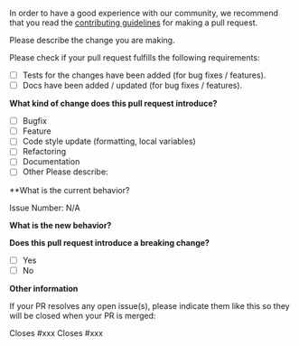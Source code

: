 In order to have a good experience with our community, we recommend that you read the [contributing guidelines](https://github.com/rainpole/packer-vsphere/blob/main/CONTRIBUTING.md) for making a pull request.

Please describe the change you are making.

<!-- 
    Please provide a clear and concise description of the pull request.
-->

Please check if your pull request fulfills the following requirements:

<!-- 
    Please check the one that applies to this pull request using "x". 
-->

- [ ] Tests for the changes have been added (for bug fixes / features).
- [ ] Docs have been added / updated (for bug fixes / features).

**What kind of change does this pull request introduce?**

<!-- 
    Please check the one that applies to this pull request using "x". 
-->

- [ ] Bugfix
- [ ] Feature
- [ ] Code style update (formatting, local variables)
- [ ] Refactoring
- [ ] Documentation
- [ ] Other
      Please describe:

**What is the current behavior?

<!-- 
    Please describe the current behavior that you are modifying, or link to a relevant issue. 
-->

Issue Number: N/A

**What is the new behavior?**

**Does this pull request introduce a breaking change?**

<!-- 
    Please check the one that applies to this pull request using "x". 
-->

- [ ] Yes
- [ ] No

<!-- 
    If this pull request contains a breaking change, please describe the impact and mitigation path.
-->

**Other information**

If your PR resolves any open issue(s), please indicate them like this so they will be closed when your PR is merged:

Closes #xxx
Closes #xxx